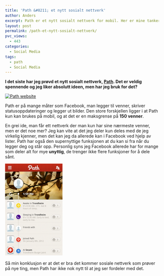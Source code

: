 ```yaml
---
title: 'Path &#8211; et nytt sosialt nettverk'
author: Anders
excerpt: Path er et nytt sosialt nettverk for mobil. Her er mine tanker rundt det.
layout: post
permalink: /path-et-nytt-sosialt-nettverk/
pvc_views:
  - 443
categories:
  - Social Media
tags:
  - path
  - Social Media
---
```

**I det siste har jeg prøvd et nytt sosialt nettverk, [Path][1]. Det er veldig spennende og jeg liker absolutt ideen, men har jeg bruk for det?**

[<img class="aligncenter size-large wp-image-539" title="Pathscreen" src="/wp-content/uploads/2012/02/Pathscreen-570x303.png" alt="Path website" width="570" height="303" />][2]

Path er på mange måter som Facebook, man legger til venner, skriver statusoppdateringer og legger ut bilder. Den store forskjellen ligger i at Path kun kan brukes på mobil, og at det er en maksgrense på **150 venner**.

En grei ide, man får ett nettverk der man kun har sine nærmeste venner, men er det noe mer? Jeg kan vite at det jeg deler kun deles med de jeg virkelig kjenner, men det kan jeg da allerede kan i Facebook ved hjelp av lister. Path har også den supernyttige funksjonen at du kan si fra når du legger deg og står opp. Personlig syns jeg Facebook allerede har for mange som deler alt for mye **unyttig**, de trenger ikke flere funksjoner for å dele sånt.

[<img class="aligncenter size-medium wp-image-541" title="pathmobile" src="/wp-content/uploads/2012/02/pathmobile-188x300.png" alt="Path på mobil" width="188" height="300" />][3]

Så min konklusjon er at det er bra det kommer sosiale nettverk som prøver på nye ting, men Path har ikke nok nytt til at jeg ser fordeler med det.

 [1]: https://path.com/ "Path.com"
 [2]: /wp-content/uploads/2012/02/Pathscreen.png
 [3]: /wp-content/uploads/2012/02/pathmobile.png
